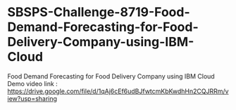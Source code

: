 # SBSPS-Challenge-8719-Food-Demand-Forecasting-for-Food-Delivery-Company-using-IBM-Cloud
Food Demand Forecasting for Food Delivery Company using IBM Cloud
Demo video link : https://drive.google.com/file/d/1qAj6cEf6udBJfwtcmKbKwdhHn2CQJRRm/view?usp=sharing




